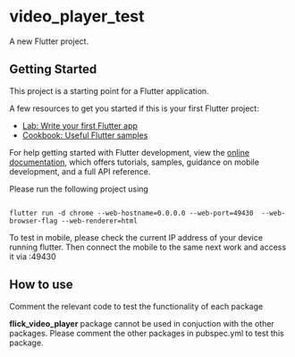 # video_player_test

A new Flutter project.

## Getting Started

This project is a starting point for a Flutter application.

A few resources to get you started if this is your first Flutter project:

- [Lab: Write your first Flutter app](https://docs.flutter.dev/get-started/codelab)
- [Cookbook: Useful Flutter samples](https://docs.flutter.dev/cookbook)

For help getting started with Flutter development, view the
[online documentation](https://docs.flutter.dev/), which offers tutorials,
samples, guidance on mobile development, and a full API reference.


Please run the following project using 
```

flutter run -d chrome --web-hostname=0.0.0.0 --web-port=49430  --web-browser-flag --web-renderer=html

```
To test in mobile, please check the current IP address of your device running flutter. 
Then connect the mobile to the same next work and access it via <source IP address>:49430


## How to use

Comment the relevant code to test the functionality of each package

**flick_video_player** package cannot be used in conjuction with the other packages. Please comment the other packages in pubspec.yml to test this package.